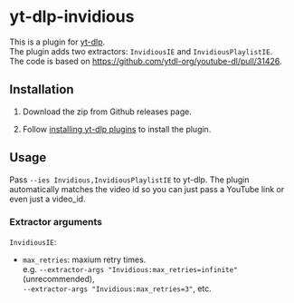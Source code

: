 # yt-dlp-invidious
This is a plugin for [yt-dlp](https://github.com/yt-dlp/yt-dlp#readme).  
The plugin adds two extractors: `InvidiousIE` and `InvidiousPlaylistIE`.  
The code is based on https://github.com/ytdl-org/youtube-dl/pull/31426.

## Installation
1. Download the zip from Github releases page. <!--Link needed-->

2. Follow [installing yt-dlp plugins](https://github.com/yt-dlp/yt-dlp#installing-plugins) to install the plugin.

## Usage
Pass `--ies Invidious,InvidiousPlaylistIE` to yt-dlp. The plugin automatically matches the video id so you can just pass a YouTube link or even just a video_id.

### Extractor arguments
`InvidiousIE`:
- `max_retries`: maxium retry times.  
	e.g. `--extractor-args "Invidious:max_retries=infinite"` (unrecommended),  
	`--extractor-args "Invidious:max_retries=3"`, etc.


<!--This repository contains a sample plugin package for [yt-dlp](https://github.com/yt-dlp/yt-dlp#readme).

See [yt-dlp plugins](https://github.com/yt-dlp/yt-dlp#plugins) for more details.


## Installation

Requires yt-dlp `2023.01.02` or above.

You can install this package with pip:
```
python3 -m pip install -U https://github.com/yt-dlp/yt-dlp-sample-plugins/archive/master.zip
```

See [installing yt-dlp plugins](https://github.com/yt-dlp/yt-dlp#installing-plugins) for the other methods this plugin package can be installed.


## Development

See the [Plugin Development](https://github.com/yt-dlp/yt-dlp/wiki/Plugin-Development) section of the yt-dlp wiki.
Add required dependencies to the `dependencies` section in the `pyproject.toml`.
From within the plugin, use an import pattern similar to the following:
```py
import sys
import pathlib


import_path = str(pathlib.Path(__file__).parent.parent.parent)

sys.path.insert(0, import_path)
try:
	import some_dependency

except ImportError:
	some_dependency = None

finally:
	sys.path.remove(import_path)
```

## Release

To create a release, simply increment the version in the `pyproject.toml` file.
While convenient, conditional requirements or non pure python modules will most likely not work.
Please edit the `.github/workflows/release.yml` accordingly if you require more control.
-->